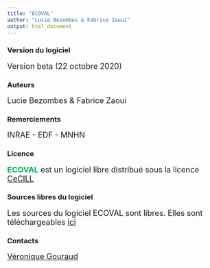 ```yaml
---
title: "ECOVAL"
author: "Lucie Bezombes & Fabrice Zaoui"
output: html_document
---
```



### **Version du logiciel**
<font size="4">Version beta (22 octobre 2020)</font>

### **Auteurs**
<font size="4">Lucie Bezombes & Fabrice Zaoui</font>

### **Remerciements**
<font size="4">
    INRAE - EDF - MNHN
</font>

### **Licence**
<font size="4"><span style="color:#00B057">**ECOVAL**</span> est un logiciel libre distribué sous la licence <a href="http://cecill.info/licences/Licence_CeCILL_V2.1-fr.html" target="_blank">CeCILL</a></font>

### **Sources libres du logiciel**
<font size="4">Les sources du logiciel ECOVAL sont libres. Elles sont téléchargeables <a href="https://github.com/fzao/ECOVAL" target="_blank">ici</a></font>

### **Contacts**
<font size="4"><a href="mailto:veronique.gouraud@edf.fr" target="_blank">Véronique Gouraud</a></font>
